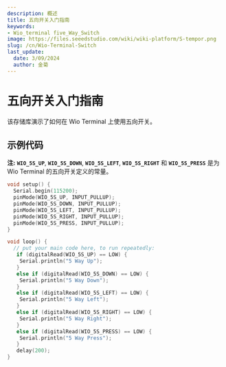 ```yaml
---
description: 概述
title: 五向开关入门指南
keywords:
- Wio_terminal five_Way_Switch
image: https://files.seeedstudio.com/wiki/wiki-platform/S-tempor.png
slug: /cn/Wio-Terminal-Switch
last_update:
  date: 3/09/2024
  author: 金菊
---
```


# 五向开关入门指南

该存储库演示了如何在 Wio Terminal 上使用五向开关。

## 示例代码

**注:** **`WIO_5S_UP`**, **`WIO_5S_DOWN`**, **`WIO_5S_LEFT`**, **`WIO_5S_RIGHT`** 和  **`WIO_5S_PRESS`** 是为 Wio Terminal 的五向开关定义的常量。

```cpp
void setup() {
  Serial.begin(115200);
  pinMode(WIO_5S_UP, INPUT_PULLUP);
  pinMode(WIO_5S_DOWN, INPUT_PULLUP);
  pinMode(WIO_5S_LEFT, INPUT_PULLUP);
  pinMode(WIO_5S_RIGHT, INPUT_PULLUP);
  pinMode(WIO_5S_PRESS, INPUT_PULLUP);
}

void loop() {
  // put your main code here, to run repeatedly:
   if (digitalRead(WIO_5S_UP) == LOW) {
    Serial.println("5 Way Up");
   }
   else if (digitalRead(WIO_5S_DOWN) == LOW) {
    Serial.println("5 Way Down");
   }
   else if (digitalRead(WIO_5S_LEFT) == LOW) {
    Serial.println("5 Way Left");
   }
   else if (digitalRead(WIO_5S_RIGHT) == LOW) {
    Serial.println("5 Way Right");
   }
   else if (digitalRead(WIO_5S_PRESS) == LOW) {
    Serial.println("5 Way Press");
   }
   delay(200);
}
```
